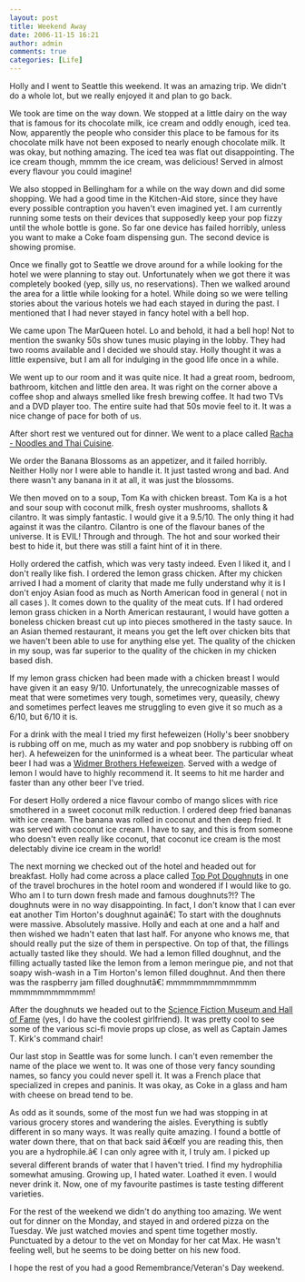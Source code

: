 ```yaml
---
layout: post
title: Weekend Away
date: 2006-11-15 16:21
author: admin
comments: true
categories: [Life]
---
```

Holly and I went to Seattle this weekend. It was an amazing trip. We didn't do a whole lot, but we really enjoyed it and plan to go back.

We took are time on the way down. We stopped at a little dairy on the way that is famous for its chocolate milk, ice cream and oddly enough, iced tea. Now, apparently the people who consider this place to be famous for its chocolate milk have not been exposed to nearly enough chocolate milk. It was okay, but nothing amazing. The iced tea was flat out disappointing. The ice cream though, mmmm the ice cream, was delicious! Served in almost every flavour you could imagine!

We also stopped in Bellingham for a while on the way down and did some shopping. We had a good time in the Kitchen-Aid store, since they have every possible contraption you haven't even imagined yet. I am currently running some tests on their devices that supposedly keep your pop fizzy until the whole bottle is gone. So far one device has failed horribly, unless you want to make a Coke foam dispensing gun. The second device is showing promise.

Once we finally got to Seattle we drove around for a while looking for the hotel we were planning to stay out. Unfortunately when we got there it was completely booked (yep, silly us, no reservations). Then we walked around the area for a little while looking for a hotel. While doing so we were telling stories about the various hotels we had each stayed in during the past. I mentioned that I had never stayed in fancy hotel with a bell hop.

We came upon The MarQueen hotel. Lo and behold, it had a bell hop! Not to mention the swanky 50s show tunes music playing in the lobby. They had two rooms available and I decided we should stay. Holly thought it was a little expensive, but I am all for indulging in the good life once in a while.

We went up to our room and it was quite nice. It had a great room, bedroom, bathroom, kitchen and little den area. It was right on the corner above a coffee shop and always smelled like fresh brewing coffee. It had two TVs and a DVD player too. The entire suite had that 50s movie feel to it. It was a nice change of pace for both of us.

After short rest we ventured out for dinner. We went to a place called <a href="http://www.rachathai.com/">Racha - Noodles and Thai Cuisine</a>.

We order the Banana Blossoms as an appetizer, and it failed horribly. Neither Holly nor I were able to handle it. It just tasted wrong and bad. And there wasn't any banana in it at all, it was just the blossoms.

We then moved on to a soup, Tom Ka with chicken breast. Tom Ka is a hot and sour soup with coconut milk, fresh oyster mushrooms, shallots & cilantro. It was simply fantastic. I would give it a 9.5/10. The only thing it had against it was the cilantro. Cilantro is one of the flavour banes of the universe. It is EVIL! Through and through. The hot and sour worked their best to hide it, but there was still a faint hint of it in there.

Holly ordered the catfish, which was very tasty indeed. Even I liked it, and I don't really like fish. I ordered the lemon grass chicken. After my chicken arrived I had a moment of clarity that made me fully understand why it is I don't enjoy Asian food as much as North American food in general ( not in all cases ). It comes down to the quality of the meat cuts. If I had ordered lemon grass chicken in a North American restaurant, I would have gotten a boneless chicken breast cut up into pieces smothered in the tasty sauce. In an Asian themed restaurant, it means you get the left over chicken bits that we haven't been able to use for anything else yet. The quality of the chicken in my soup, was far superior to the quality of the chicken in my chicken based dish.

If my lemon grass chicken had been made with a chicken breast I would have given it an easy 9/10. Unfortunately, the unrecognizable masses of meat that were sometimes very tough, sometimes very, queasily, chewy and sometimes perfect leaves me struggling to even give it so much as a 6/10, but 6/10 it is.

For a drink with the meal I tried my first hefeweizen (Holly's beer snobbery is rubbing off on me, much as my water and pop snobbery is rubbing off on her). A hefeweizen for the uninformed is a wheat beer. The particular wheat beer I had was a <a href="http://www.widmer.com/beer_hefeweizen.aspx">Widmer Brothers Hefeweizen</a>. Served with a wedge of lemon I would have to highly recommend it. It seems to hit me harder and faster than any other beer I've tried.

For desert Holly ordered a nice flavour combo of mango slices with rice smothered in a sweet coconut milk reduction. I ordered deep fried bananas with ice cream. The banana was rolled in coconut and then deep fried. It was served with coconut ice cream. I have to say, and this is from someone who doesn't even really like coconut, that coconut ice cream is the most delectably divine ice cream in the world!

The next morning we checked out of the hotel and headed out for breakfast. Holly had come across a place called <a href="http://www.toppotdoughnuts.com/">Top Pot Doughnuts</a> in one of the travel brochures in the hotel room and wondered if I would like to go. Who am I to turn down fresh made and famous doughnuts?!? The doughnuts were in no way disappointing. In fact, I don't know that I can ever eat another Tim Horton's doughnut againâ€¦ To start with the doughnuts were massive. Absolutely massive. Holly and each at one and a half and then wished we hadn't eaten that last half. For anyone who knows me, that should really put the size of them in perspective. On top of that, the fillings actually tasted like they should. We had a lemon filled doughnut, and the filling actually tasted like the lemon from a lemon meringue pie, and not that soapy wish-wash in a Tim Horton's lemon filled doughnut. And then there was the raspberry jam filled doughnutâ€¦ mmmmmmmmmmmmm mmmmmmmmmmmm!

After the doughnuts we headed out to the <a href="http://www.sfhomeworld.org">Science Fiction Museum and Hall of Fame</a> (yes, I do have the coolest girlfriend). It was pretty cool to see some of the various sci-fi movie props up close, as well as Captain James T. Kirk's command chair!

Our last stop in Seattle was for some lunch. I can't even remember the name of the place we went to. It was one of those very fancy sounding names, so fancy you could never spell it. It was a French place that specialized in crepes and paninis. It was okay, as Coke in a glass and ham with cheese on bread tend to be.

As odd as it sounds, some of the most fun we had was stopping in at various grocery stores and wandering the aisles. Everything is subtly different in so many ways. It was really quite amazing. I found a bottle of water down there, that on that back said â€œIf you are reading this, then you are a hydrophile.â€ I can only agree with it, I truly am. I picked up several different brands of water that I haven't tried. I find my hydrophilia somewhat amusing. Growing up, I hated water. Loathed it even. I would never drink it. Now, one of my favourite pastimes is taste testing different varieties.

For the rest of the weekend we didn't do anything too amazing. We went out for dinner on the Monday, and stayed in and ordered pizza on the Tuesday. We just watched movies and spent time together mostly. Punctuated by a detour to the vet on Monday for her cat Max. He wasn't feeling well, but he seems to be doing better on his new food.

I hope the rest of you had a good Remembrance/Veteran's Day weekend.

